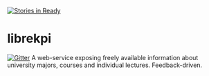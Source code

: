 [![Stories in Ready](https://badge.waffle.io/librekpi/librekpi.svg?label=ready&title=Ready)](http://waffle.io/librekpi/librekpi)
# librekpi

[![Gitter](https://badges.gitter.im/Join%20Chat.svg)](https://gitter.im/LibreKPI/librekpi?utm_source=badge&utm_medium=badge&utm_campaign=pr-badge&utm_content=badge)
A web-service exposing freely available information about university majors, courses and individual lectures. Feedback-driven.
